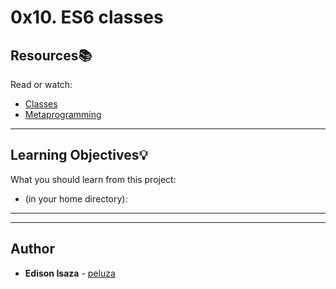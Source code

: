 # 0x10. ES6 classes

## Resources:books:
Read or watch:
* [Classes](https://intranet.hbtn.io/rltoken/C7olHTRPCaiklNo2GRAn_w)
* [Metaprogramming](https://intranet.hbtn.io/rltoken/ovRM79Xgaurxta1j-DpEng)

---
## Learning Objectives:bulb:
What you should learn from this project:
* (in your home directory): 

---
---

## Author
* **Edison Isaza** - [peluza](https://github.com/peluza)